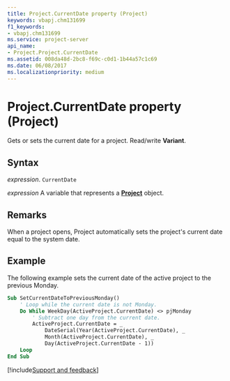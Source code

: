 ```yaml
---
title: Project.CurrentDate property (Project)
keywords: vbapj.chm131699
f1_keywords:
- vbapj.chm131699
ms.service: project-server
api_name:
- Project.Project.CurrentDate
ms.assetid: 008da48d-2bc8-f69c-c0d1-1b44a57c1c69
ms.date: 06/08/2017
ms.localizationpriority: medium
---
```



# Project.CurrentDate property (Project)

Gets or sets the current date for a project. Read/write **Variant**.


## Syntax

_expression_. `CurrentDate`

_expression_ A variable that represents a **[Project](project.project.md)** object.


## Remarks

When a project opens, Project automatically sets the project's current date equal to the system date.


## Example

The following example sets the current date of the active project to the previous Monday.


```vb
Sub SetCurrentDateToPreviousMonday()
    ' Loop while the current date is not Monday. 
    Do While WeekDay(ActiveProject.CurrentDate) <> pjMonday 
        ' Subtract one day from the current date. 
        ActiveProject.CurrentDate = _ 
            DateSerial(Year(ActiveProject.CurrentDate), _ 
            Month(ActiveProject.CurrentDate), _ 
            Day(ActiveProject.CurrentDate - 1)) 
    Loop
End Sub
```

[!include[Support and feedback](~/includes/feedback-boilerplate.md)]